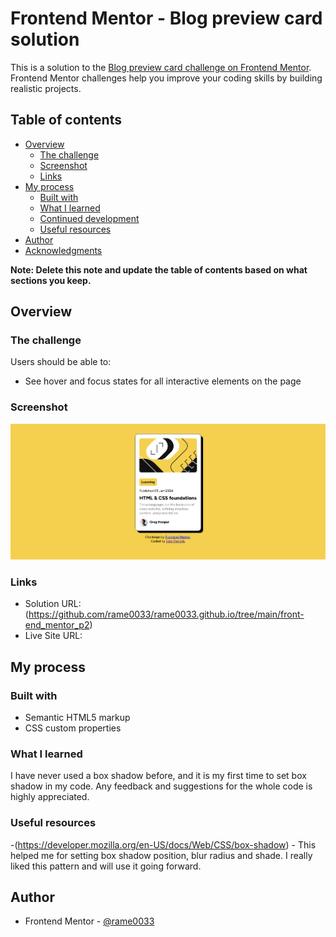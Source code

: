 # Frontend Mentor - Blog preview card solution

This is a solution to the [Blog preview card challenge on Frontend Mentor](https://www.frontendmentor.io/challenges/blog-preview-card-ckPaj01IcS). Frontend Mentor challenges help you improve your coding skills by building realistic projects. 

## Table of contents

- [Overview](#overview)
  - [The challenge](#the-challenge)
  - [Screenshot](#screenshot)
  - [Links](#links)
- [My process](#my-process)
  - [Built with](#built-with)
  - [What I learned](#what-i-learned)
  - [Continued development](#continued-development)
  - [Useful resources](#useful-resources)
- [Author](#author)
- [Acknowledgments](#acknowledgments)

**Note: Delete this note and update the table of contents based on what sections you keep.**

## Overview

### The challenge

Users should be able to:

- See hover and focus states for all interactive elements on the page

### Screenshot

![Alt text](image.png)
### Links

- Solution URL: (https://github.com/rame0033/rame0033.github.io/tree/main/front-end_mentor_p2)
- Live Site URL:

## My process

### Built with

- Semantic HTML5 markup
- CSS custom properties

### What I learned

I have never used a box shadow before, and it is my first time to set box shadow in my code. Any feedback and suggestions for the whole code is highly appreciated.


### Useful resources

-(https://developer.mozilla.org/en-US/docs/Web/CSS/box-shadow) - This helped me for setting box shadow position, blur radius and shade. I really liked this pattern and will use it going forward.


## Author
- Frontend Mentor - [@rame0033](https://www.frontendmentor.io/profile/rame0033)